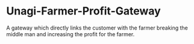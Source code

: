 # Unagi-Farmer-Profit-Gateway
A gateway which directly links the customer with the farmer breaking the middle man and increasing the profit for the farmer.
